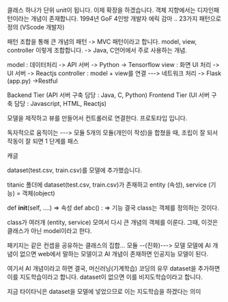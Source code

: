 클래스 하나가 단위 unit이 됩니다.
이제 확장을 하겠습니다.
객체 지향에서는 디자인패턴이라는 개념이 존재합니다.
1994년 GoF 4인방 개발자 에릭 감마 .. 23가지 패턴으로 정의 (VScode 개발자)

패턴 조합을 통해 큰 개념의 패턴 -> MVC 패턴이라고 합니다.
model, view, controller 이렇게 조합합니다. -> Java, C언어에서 주로 사용하는 개념.

model : 데이터처리 -> API 서버 -> Python -> Tensorflow
view : 화면 UI 처리 -> UI 서버 -> Reactjs
controller : model + view를 연결 ---> 네트워크 처리 -> Flask (app.py) ->Restful

Backend Tier (API 서버 구축 담당 : Java, C, Python)
Frontend Tier (UI 서버 구축 담당 : Javascript, HTML, Reactjs)

모델을 제작하고 뷰를 만들어서 컨트롤러로 연결한다.
프로토타입 입니다.

독자적으로 움직이는 ---> 모듈
5개의 모듈(개인이 작성)을 합쳤을 때, 조립이 잘 되서 작동이 잘 되면 1 단계를 패스

캐글

dataset(test.csv, train.csv)를 모델에 추가했습니다.

titanic 폴더에
dataset(test.csv, train.csv)가 존재하고
entity (속성), service (기능) = 객체(object)

def __init__(self, ....) => 속성
def abc() : => 기능
결국 class는 객체를 정의하는 것이다.

class가 여러개 (entity, service) 모여서 다시 큰 개념의 객체를 이룬다. 그때, 이것은 클래스가 아닌 model이라고 한다.

패키지는 같은 컨셉을 공유하는 클래스의 집합... 모듈 --(진화)---> 모델
모델에 AI 개념이 없으면 web에서 말하는 모델이고
AI 개념이 존재하면 인공지능 모델이 된다.

여기서 AI 개념이라고 하면 결국, 머신러닝(기계학습) 코딩의 유무
dataset을 추가하면 이를 지도학습이라고 합니다.
dataset이 없으면 이를 비지도학습이라고 합니다.

지금 타이타닉은 dataset을 모델에 넣었으므로 이는 지도학습을 하겠다는 의미

